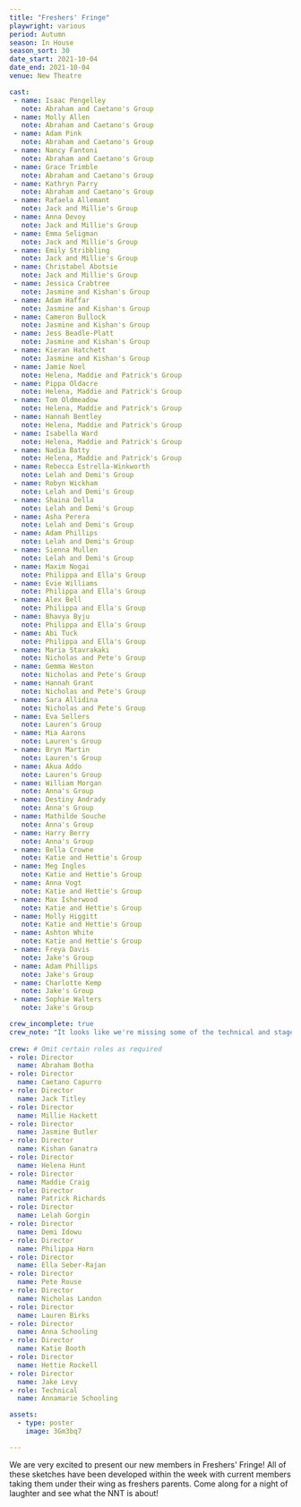 ```yaml
---
title: "Freshers' Fringe"
playwright: various
period: Autumn
season: In House
season_sort: 30
date_start: 2021-10-04
date_end: 2021-10-04
venue: New Theatre

cast:
 - name: Isaac Pengelley
   note: Abraham and Caetano's Group
 - name: Molly Allen
   note: Abraham and Caetano's Group
 - name: Adam Pink
   note: Abraham and Caetano's Group
 - name: Nancy Fantoni
   note: Abraham and Caetano's Group
 - name: Grace Trimble
   note: Abraham and Caetano's Group
 - name: Kathryn Parry
   note: Abraham and Caetano's Group
 - name: Rafaela Allemant
   note: Jack and Millie's Group
 - name: Anna Devoy
   note: Jack and Millie's Group
 - name: Emma Seligman
   note: Jack and Millie's Group
 - name: Emily Stribbling
   note: Jack and Millie's Group
 - name: Christabel Abotsie
   note: Jack and Millie's Group
 - name: Jessica Crabtree
   note: Jasmine and Kishan's Group
 - name: Adam Haffar
   note: Jasmine and Kishan's Group
 - name: Cameron Bullock
   note: Jasmine and Kishan's Group
 - name: Jess Beadle-Platt
   note: Jasmine and Kishan's Group
 - name: Kieran Hatchett
   note: Jasmine and Kishan's Group
 - name: Jamie Noel
   note: Helena, Maddie and Patrick's Group
 - name: Pippa Oldacre
   note: Helena, Maddie and Patrick's Group
 - name: Tom Oldmeadow
   note: Helena, Maddie and Patrick's Group
 - name: Hannah Bentley
   note: Helena, Maddie and Patrick's Group
 - name: Isabella Ward
   note: Helena, Maddie and Patrick's Group
 - name: Nadia Batty
   note: Helena, Maddie and Patrick's Group
 - name: Rebecca Estrella-Winkworth
   note: Lelah and Demi's Group
 - name: Robyn Wickham
   note: Lelah and Demi's Group
 - name: Shaina Della
   note: Lelah and Demi's Group
 - name: Asha Perera 
   note: Lelah and Demi's Group
 - name: Adam Phillips
   note: Lelah and Demi's Group
 - name: Sienna Mullen
   note: Lelah and Demi's Group
 - name: Maxim Nogai
   note: Philippa and Ella's Group
 - name: Evie Williams
   note: Philippa and Ella's Group
 - name: Alex Bell
   note: Philippa and Ella's Group
 - name: Bhavya Byju
   note: Philippa and Ella's Group
 - name: Abi Tuck
   note: Philippa and Ella's Group
 - name: Maria Stavrakaki
   note: Nicholas and Pete's Group
 - name: Gemma Weston
   note: Nicholas and Pete's Group
 - name: Hannah Grant
   note: Nicholas and Pete's Group
 - name: Sara Allidina
   note: Nicholas and Pete's Group
 - name: Eva Sellers
   note: Lauren's Group
 - name: Mia Aarons
   note: Lauren's Group
 - name: Bryn Martin 
   note: Lauren's Group
 - name: Akua Addo
   note: Lauren's Group
 - name: William Morgan
   note: Anna's Group
 - name: Destiny Andrady
   note: Anna's Group
 - name: Mathilde Souche
   note: Anna's Group
 - name: Harry Berry 
   note: Anna's Group
 - name: Bella Crowne
   note: Katie and Hettie's Group
 - name: Meg Ingles
   note: Katie and Hettie's Group
 - name: Anna Vogt
   note: Katie and Hettie's Group
 - name: Max Isherwood
   note: Katie and Hettie's Group
 - name: Molly Higgitt
   note: Katie and Hettie's Group
 - name: Ashton White
   note: Katie and Hettie's Group
 - name: Freya Davis
   note: Jake's Group
 - name: Adam Phillips
   note: Jake's Group
 - name: Charlotte Kemp
   note: Jake's Group
 - name: Sophie Walters
   note: Jake's Group

crew_incomplete: true 
crew_note: "It looks like we're missing some of the technical and stage crew."
   
crew: # Omit certain roles as required
- role: Director
  name: Abraham Botha
- role: Director
  name: Caetano Capurro
- role: Director
  name: Jack Titley
- role: Director
  name: Millie Hackett
- role: Director
  name: Jasmine Butler
- role: Director
  name: Kishan Ganatra
- role: Director
  name: Helena Hunt
- role: Director
  name: Maddie Craig
- role: Director
  name: Patrick Richards
- role: Director
  name: Lelah Gorgin
- role: Director
  name: Demi Idowu
- role: Director
  name: Philippa Horn
- role: Director
  name: Ella Seber-Rajan
- role: Director
  name: Pete Rouse
- role: Director
  name: Nicholas Landon
- role: Director
  name: Lauren Birks
- role: Director
  name: Anna Schooling
- role: Director
  name: Katie Booth
- role: Director
  name: Hettie Rockell
- role: Director
  name: Jake Levy
- role: Technical
  name: Annamarie Schooling

assets:
  - type: poster
    image: 3Gm3bq7

---
```

We are very excited to present our new members in Freshers' Fringe! All of these sketches have been developed within the week with current members taking them under their wing as freshers parents. Come along for a night of laughter and see what the NNT is about!
